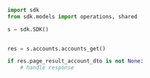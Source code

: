 <!-- Start SDK Example Usage -->
```python
import sdk
from sdk.models import operations, shared

s = sdk.SDK()

    
res = s.accounts.accounts_get()

if res.page_result_account_dto is not None:
    # handle response
```
<!-- End SDK Example Usage -->